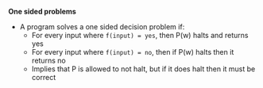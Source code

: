 **One sided problems**

- A program solves a one sided decision problem if:
  - For every input where `f(input) = yes`, then P(w) halts and returns yes
  - For every input where `f(input) = no`, then if P(w) halts then it returns no
  - Implies that P is allowed to not halt, but if it does halt then it must be correct
